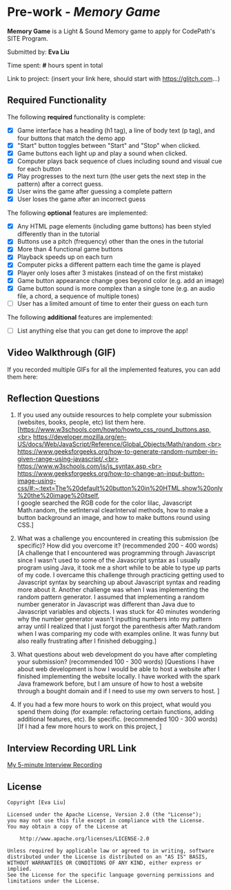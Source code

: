 # Pre-work - *Memory Game*

**Memory Game** is a Light & Sound Memory game to apply for CodePath's SITE Program. 

Submitted by: **Eva Liu**

Time spent: **#** hours spent in total

Link to project: (insert your link here, should start with https://glitch.com...)

## Required Functionality

The following **required** functionality is complete:

* [x] Game interface has a heading (h1 tag), a line of body text (p tag), and four buttons that match the demo app
* [x] "Start" button toggles between "Start" and "Stop" when clicked. 
* [x] Game buttons each light up and play a sound when clicked. 
* [x] Computer plays back sequence of clues including sound and visual cue for each button
* [x] Play progresses to the next turn (the user gets the next step in the pattern) after a correct guess. 
* [x] User wins the game after guessing a complete pattern
* [x] User loses the game after an incorrect guess

The following **optional** features are implemented:

* [x] Any HTML page elements (including game buttons) has been styled differently than in the tutorial
* [x] Buttons use a pitch (frequency) other than the ones in the tutorial
* [x] More than 4 functional game buttons
* [x] Playback speeds up on each turn
* [x] Computer picks a different pattern each time the game is played
* [x] Player only loses after 3 mistakes (instead of on the first mistake)
* [x] Game button appearance change goes beyond color (e.g. add an image)
* [x] Game button sound is more complex than a single tone (e.g. an audio file, a chord, a sequence of multiple tones)
* [ ] User has a limited amount of time to enter their guess on each turn

The following **additional** features are implemented:

- [ ] List anything else that you can get done to improve the app!

## Video Walkthrough (GIF)

If you recorded multiple GIFs for all the implemented features, you can add them here:

## Reflection Questions
1. If you used any outside resources to help complete your submission (websites, books, people, etc) list them here. 
[https://www.w3schools.com/howto/howto_css_round_buttons.asp,<br>
 https://developer.mozilla.org/en-US/docs/Web/JavaScript/Reference/Global_Objects/Math/random,<br>
 https://www.geeksforgeeks.org/how-to-generate-random-number-in-given-range-using-javascript/,<br>
 https://www.w3schools.com/js/js_syntax.asp,<br>
 https://www.geeksforgeeks.org/how-to-change-an-input-button-image-using-css/#:~:text=The%20default%20button%20in%20HTML,show%20only%20the%20image%20itself, <br>
 I google searched the RGB code for the color lilac, Javascript Math.random, the setInterval clearInterval methods,
 how to make a button background an image, and how to make buttons round using CSS.]

2. What was a challenge you encountered in creating this submission (be specific)? How did you overcome it? (recommended 200 - 400 words) 
[A challenge that I encountered was programming through Javascript since I wasn't used to 
 some of the Javascript syntax as I usually program using Java, it took me a short while to be able to type up parts of my code.
 I overcame this challenge through practicing getting used to Javascript syntax by searching up about Javascript
 syntax and reading more about it.
 Another challenge was when I was implementing the random pattern generator. I assumed that implementing a random number
 generator in Javascript was different than Java due to Javascript variables and objects. I was stuck for 40 minutes
 wondering why the number generator wasn't inputting numbers into my pattern array until I realized that I just forgot
 the parenthesis after Math.random when I was comparing my code with examples online.
 It was funny but also really frustrating after I finished debugging.]

3. What questions about web development do you have after completing your submission? (recommended 100 - 300 words) 
[Questions I have about web development is how I would be able to host a website after I finished implementing
 the website locally. I have worked with the spark Java framework before, but I am unsure of how to host a
 website through a bought domain and if I need to use my own servers to host. ]

4. If you had a few more hours to work on this project, what would you spend them doing (for example: refactoring certain functions, adding additional features, etc). Be specific. (recommended 100 - 300 words) 
[If I had a few more hours to work on this project, ]



## Interview Recording URL Link

[My 5-minute Interview Recording](your-link-here)


## License

    Copyright [Eva Liu]

    Licensed under the Apache License, Version 2.0 (the "License");
    you may not use this file except in compliance with the License.
    You may obtain a copy of the License at

        http://www.apache.org/licenses/LICENSE-2.0

    Unless required by applicable law or agreed to in writing, software
    distributed under the License is distributed on an "AS IS" BASIS,
    WITHOUT WARRANTIES OR CONDITIONS OF ANY KIND, either express or implied.
    See the License for the specific language governing permissions and
    limitations under the License.
